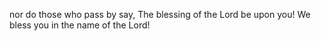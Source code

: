 nor do those who pass by say, The blessing of the Lord be upon you! We bless you in the name of the Lord!
